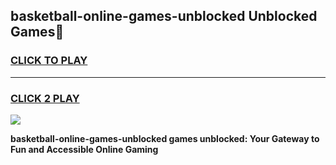 
## basketball-online-games-unblocked Unblocked Games👋
<h3>
<a href="https://news.freeplayer.one?title=basketball-online-games-unblocked&ref=16F">CLICK TO PLAY</a></h3>
<hr>

<h3>
<a href="https://news.freeplayer.one?title=basketball-online-games-unblocked&ref=16F">CLICK 2 PLAY</a>
  
</h3>

<a href="https://news.freeplayer.one?title=basketball-online-games-unblocked&ref=16F/"><img src="https://clearcache.store/games.png"></a>


**basketball-online-games-unblocked games unblocked: Your Gateway to Fun and Accessible Online Gaming**
